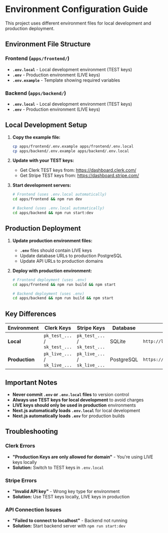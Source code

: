 # Environment Configuration Guide

This project uses different environment files for local development and production deployment.

## Environment File Structure

### Frontend (`apps/frontend/`)

- **`.env.local`** - Local development environment (TEST keys)
- **`.env`** - Production environment (LIVE keys)
- **`.env.example`** - Template showing required variables

### Backend (`apps/backend/`)

- **`.env.local`** - Local development environment (TEST keys)
- **`.env`** - Production environment (LIVE keys)

## Local Development Setup

1. **Copy the example file:**
   ```bash
   cp apps/frontend/.env.example apps/frontend/.env.local
   cp apps/backend/.env.example apps/backend/.env.local
   ```

2. **Update with your TEST keys:**
   - Get Clerk TEST keys from: https://dashboard.clerk.com/
   - Get Stripe TEST keys from: https://dashboard.stripe.com/

3. **Start development servers:**
   ```bash
   # Frontend (uses .env.local automatically)
   cd apps/frontend && npm run dev
   
   # Backend (uses .env.local automatically)
   cd apps/backend && npm run start:dev
   ```

## Production Deployment

1. **Update production environment files:**
   - **`.env`** files should contain LIVE keys
   - Update database URLs to production PostgreSQL
   - Update API URLs to production domains

2. **Deploy with production environment:**
   ```bash
   # Frontend deployment (uses .env)
   cd apps/frontend && npm run build && npm start
   
   # Backend deployment (uses .env)
   cd apps/backend && npm run build && npm start
   ```

## Key Differences

| Environment | Clerk Keys | Stripe Keys | Database | API URL |
|-------------|------------|-------------|----------|---------|
| **Local** | `pk_test_...` / `sk_test_...` | `pk_test_...` / `sk_test_...` | SQLite | `http://localhost:3001` |
| **Production** | `pk_live_...` / `sk_live_...` | `pk_live_...` / `sk_live_...` | PostgreSQL | `https://api.conservertive.co` |

## Important Notes

- **Never commit `.env` or `.env.local` files** to version control
- **Always use TEST keys for local development** to avoid charges
- **LIVE keys should only be used in production** environments
- **Next.js automatically loads `.env.local`** for local development
- **Next.js automatically loads `.env`** for production builds

## Troubleshooting

### Clerk Errors
- **"Production Keys are only allowed for domain"** - You're using LIVE keys locally
- **Solution:** Switch to TEST keys in `.env.local`

### Stripe Errors
- **"Invalid API key"** - Wrong key type for environment
- **Solution:** Use TEST keys locally, LIVE keys in production

### API Connection Issues
- **"Failed to connect to localhost"** - Backend not running
- **Solution:** Start backend server with `npm run start:dev`
